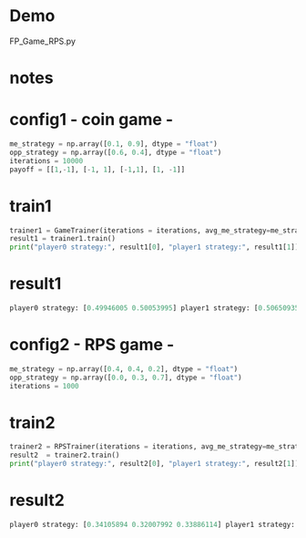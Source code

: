 # Demo

FP_Game_RPS.py

# notes

# config1 - coin game -

```python
me_strategy = np.array([0.1, 0.9], dtype = "float")
opp_strategy = np.array([0.6, 0.4], dtype = "float")
iterations = 10000
payoff = [[1,-1], [-1, 1], [-1,1], [1, -1]]
```

# train1

```python
trainer1 = GameTrainer(iterations = iterations, avg_me_strategy=me_strategy, avg_opp_strategy=opp_strategy, payoff=payoff)
result1 = trainer1.train()
print("player0 strategy:", result1[0], "player1 strategy:", result1[1])
```

# result1

```python
player0 strategy: [0.49946005 0.50053995] player1 strategy: [0.50650935 0.49349065]
```

# config2 - RPS game -

```python
me_strategy = np.array([0.4, 0.4, 0.2], dtype = "float")
opp_strategy = np.array([0.0, 0.3, 0.7], dtype = "float")
iterations = 1000
```

# train2

```python
trainer2 = RPSTrainer(iterations = iterations, avg_me_strategy=me_strategy, avg_opp_strategy=opp_strategy)
result2  = trainer2.train()
print("player0 strategy:", result2[0], "player1 strategy:", result2[1])
```

# result2

```python
player0 strategy: [0.34105894 0.32007992 0.33886114] player1 strategy: [0.31768232 0.35194805 0.33036963]
```
